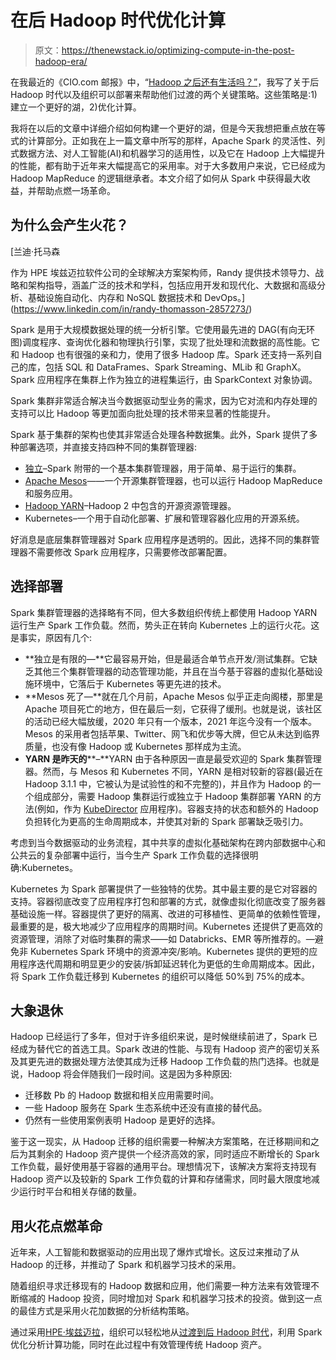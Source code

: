 # 在后 Hadoop 时代优化计算

> 原文：<https://thenewstack.io/optimizing-compute-in-the-post-hadoop-era/>

在我最近的《CIO.com 邮报》中，“[Hadoop 之后还有生活吗？”](https://www.cio.com/article/3624628/is-there-life-after-hadoop-the-answer-is-a-resounding-yes.html)，我写了关于后 Hadoop 时代以及组织可以部署来帮助他们过渡的两个关键策略。这些策略是:1)建立一个更好的湖，2)优化计算。

我将在以后的文章中详细介绍如何构建一个更好的湖，但是今天我想把重点放在等式的计算部分。正如我在上一篇文章中所写的那样，Apache Spark 的灵活性、列式数据方法、对人工智能(AI)和机器学习的适用性，以及它在 Hadoop 上大幅提升的性能，都有助于近年来大幅提高它的采用率。对于大多数用户来说，它已经成为 Hadoop MapReduce 的逻辑继承者。本文介绍了如何从 Spark 中获得最大收益，并帮助点燃一场革命。

## **为什么会产生火花？**

 [兰迪·托马森

作为 HPE 埃兹迈拉软件公司的全球解决方案架构师，Randy 提供技术领导力、战略和架构指导，涵盖广泛的技术和学科，包括应用开发和现代化、大数据和高级分析、基础设施自动化、内存和 NoSQL 数据技术和 DevOps。](https://www.linkedin.com/in/randy-thomasson-2857273/) 

Spark 是用于大规模数据处理的统一分析引擎。它使用最先进的 DAG(有向无环图)调度程序、查询优化器和物理执行引擎，实现了批处理和流数据的高性能。它和 Hadoop 也有很强的亲和力，使用了很多 Hadoop 库。Spark 还支持一系列自己的库，包括 SQL 和 DataFrames、Spark Streaming、MLib 和 GraphX。Spark 应用程序在集群上作为独立的进程集运行，由 SparkContext 对象协调。

Spark 集群非常适合解决当今数据驱动型业务的需求，因为它对流和内存处理的支持可以比 Hadoop 等更加面向批处理的技术带来显著的性能提升。

Spark 基于集群的架构也使其非常适合处理各种数据集。此外，Spark 提供了多种部署选项，并直接支持四种不同的集群管理器:

*   [独立](https://spark.apache.org/docs/latest/spark-standalone.html)–Spark 附带的一个基本集群管理器，用于简单、易于运行的集群。
*   [Apache Mesos](https://spark.apache.org/docs/latest/running-on-mesos.html)——一个开源集群管理器，也可以运行 Hadoop MapReduce 和服务应用。
*   [Hadoop YARN](https://spark.apache.org/docs/latest/running-on-yarn.html)–Hadoop 2 中包含的开源资源管理器。
*   Kubernetes–一个用于自动化部署、扩展和管理容器化应用的开源系统。

好消息是底层集群管理器对 Spark 应用程序是透明的。因此，选择不同的集群管理器不需要修改 Spark 应用程序，只需要修改部署配置。

## **选择部署**

Spark 集群管理器的选择略有不同，但大多数组织传统上都使用 Hadoop YARN 运行生产 Spark 工作负载。然而，势头正在转向 Kubernetes 上的运行火花。这是事实，原因有几个:

*   **独立是有限的—**它最容易开始，但是最适合单节点开发/测试集群。它缺乏其他三个集群管理器的动态管理功能，并且在当今基于容器的虚拟化基础设施环境中，它落后于 Kubernetes 等更先进的技术。
*   **Mesos 死了—**就在几个月前，Apache Mesos 似乎正走向阁楼，那里是 Apache 项目死亡的地方，但在最后一刻，它获得了缓刑。也就是说，该社区的活动已经大幅放缓，2020 年只有一个版本，2021 年迄今没有一个版本。Mesos 的采用者包括苹果、Twitter、网飞和优步等大牌，但它从未达到临界质量，也没有像 Hadoop 或 Kubernetes 那样成为主流。
*   **YARN 是昨天的****–**YARN 由于各种原因一直是最受欢迎的 Spark 集群管理器。然而，与 Mesos 和 Kubernetes 不同，YARN 是相对较新的容器(最近在 Hadoop 3.1.1 中，它被认为是试验性的和不完整的)，并且作为 Hadoop 的一个组成部分，需要 Hadoop 集群运行或独立于 Hadoop 集群部署 YARN 的方法(例如，作为 [KubeDirector](https://github.com/bluek8s/kubedirector) 应用程序)。容器支持的状态和额外的 Hadoop 负担转化为更高的生命周期成本，并使其对新的 Spark 部署缺乏吸引力。

考虑到当今数据驱动的业务流程，其中共享的虚拟化基础架构在跨内部数据中心和公共云的复杂部署中运行，当今生产 Spark 工作负载的选择很明确:Kubernetes。

Kubernetes 为 Spark 部署提供了一些独特的优势。其中最主要的是它对容器的支持。容器彻底改变了应用程序打包和部署的方式，就像虚拟化彻底改变了服务器基础设施一样。容器提供了更好的隔离、改进的可移植性、更简单的依赖性管理，最重要的是，极大地减少了应用程序的周期时间。Kubernetes 还提供了更高效的资源管理，消除了对临时集群的需求——如 Databricks、EMR 等所推荐的。—避免非 Kubernetes Spark 环境中的资源冲突/影响。Kubernetes 提供的更短的应用程序迭代周期和明显更少的安装/拆卸延迟转化为更低的生命周期成本。因此，将 Spark 工作负载迁移到 Kubernetes 的组织可以降低 50%到 75%的成本。

## **大象退休**

Hadoop 已经运行了多年，但对于许多组织来说，是时候继续前进了，Spark 已经成为替代它的首选工具。Spark 改进的性能、与现有 Hadoop 资产的密切关系及其更先进的数据处理方法使其成为迁移 Hadoop 工作负载的热门选择。也就是说，Hadoop 将会伴随我们一段时间。这是因为多种原因:

*   迁移数 Pb 的 Hadoop 数据和相关应用需要时间。
*   一些 Hadoop 服务在 Spark 生态系统中还没有直接的替代品。
*   仍然有一些使用案例表明 Hadoop 是更好的选择。

鉴于这一现实，从 Hadoop 迁移的组织需要一种解决方案策略，在迁移期间和之后为其剩余的 Hadoop 资产提供一个经济高效的家，同时适应不断增长的 Spark 工作负载，最好使用基于容器的通用平台。理想情况下，该解决方案将支持现有 Hadoop 资产以及较新的 Spark 工作负载的计算和存储需求，同时最大限度地减少运行时平台和相关存储的数量。

## **用火花点燃革命**

近年来，人工智能和数据驱动的应用出现了爆炸式增长。这反过来推动了从 Hadoop 的迁移，并推动了 Spark 和机器学习技术的采用。

随着组织寻求迁移现有的 Hadoop 数据和应用，他们需要一种方法来有效管理不断缩减的 Hadoop 投资，同时增加对 Spark 和机器学习技术的投资。做到这一点的最佳方式是采用火花加数据的分析结构策略。

通过采用[HPE·埃兹迈拉](https://www.hpe.com/us/en/software.html)，组织可以轻松地从[过渡到后 Hadoop 时代](https://assets.ext.hpe.com/is/content/hpedam/documents/a50001000-1999/a50001473/a50001473enw.pdf)，利用 Spark 优化分析计算功能，同时在此过程中有效管理传统 Hadoop 资产。

<svg xmlns:xlink="http://www.w3.org/1999/xlink" viewBox="0 0 68 31" version="1.1"><title>Group</title> <desc>Created with Sketch.</desc></svg>